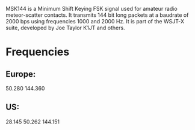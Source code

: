 MSK144 is a Minimum Shift Keying FSK signal used for amateur radio meteor-scatter contacts. It transmits 144 bit long packets at a baudrate of 2000 bps using frequencies 1000 and 2000 Hz. It is part of the WSJT-X suite, developed by Joe Taylor K1JT and others.

# Frequencies

## Europe:
50.280
144.360

## US:
28.145
50.262
144.151
